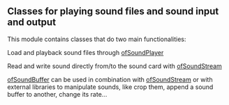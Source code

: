 ## Classes for playing sound files and sound input and output

This module contains classes that do two main functionalities:

Load and playback sound files through [ofSoundPlayer](ofSoundPlayer.html)

Read and write sound directly from/to the sound card with [ofSoundStream](ofSoundStream.html)

[ofSoundBuffer](ofSoundbuffer.html) can be used in combination with [ofSoundStream](ofSoundStream.html) or with external libraries to manipulate sounds, like crop them, append a sound buffer to another, change its rate...

